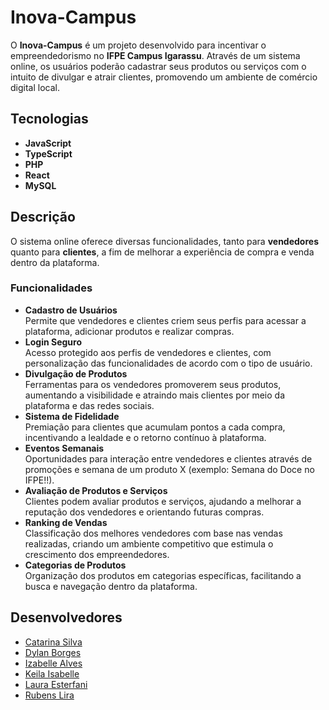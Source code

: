 # Inova-Campus

O **Inova-Campus** é um projeto desenvolvido para incentivar o empreendedorismo no **IFPE Campus Igarassu**. Através de um sistema online, os usuários poderão cadastrar seus produtos ou serviços com o intuito de divulgar e atrair clientes, promovendo um ambiente de comércio digital local.

## Tecnologias

- **JavaScript**
- **TypeScript**
- **PHP**
- **React**
- **MySQL**

## Descrição

O sistema online oferece diversas funcionalidades, tanto para **vendedores** quanto para **clientes**, a fim de melhorar a experiência de compra e venda dentro da plataforma.

### Funcionalidades

- **Cadastro de Usuários**  
  Permite que vendedores e clientes criem seus perfis para acessar a plataforma, adicionar produtos e realizar compras.
- **Login Seguro**  
  Acesso protegido aos perfis de vendedores e clientes, com personalização das funcionalidades de acordo com o tipo de usuário.
- **Divulgação de Produtos**  
  Ferramentas para os vendedores promoverem seus produtos, aumentando a visibilidade e atraindo mais clientes por meio da plataforma e das redes sociais.
- **Sistema de Fidelidade**  
  Premiação para clientes que acumulam pontos a cada compra, incentivando a lealdade e o retorno contínuo à plataforma.
- **Eventos Semanais**  
  Oportunidades para interação entre vendedores e clientes através de promoções e semana de um produto X (exemplo: Semana do Doce no IFPE!!).
- **Avaliação de Produtos e Serviços**  
  Clientes podem avaliar produtos e serviços, ajudando a melhorar a reputação dos vendedores e orientando futuras compras.
- **Ranking de Vendas**  
  Classificação dos melhores vendedores com base nas vendas realizadas, criando um ambiente competitivo que estimula o crescimento dos empreendedores.
- **Categorias de Produtos**  
  Organização dos produtos em categorias específicas, facilitando a busca e navegação dentro da plataforma.
  
## Desenvolvedores

- [Catarina Silva](mailto:catarinasouzasilvao@gmail.com)
- [Dylan Borges](mailto:dylanborges06@gmail.com)
- [Izabelle Alves](mailto:izabelle.alvesbl@gmail.com)
- [Keila Isabelle](mailto:keiila_isabelle@outlook.com)
- [Laura Esterfani](mailto:lauraestefa4@gmail.com)
- [Rubens Lira](mailto:rubenslira371@gmail.com)

